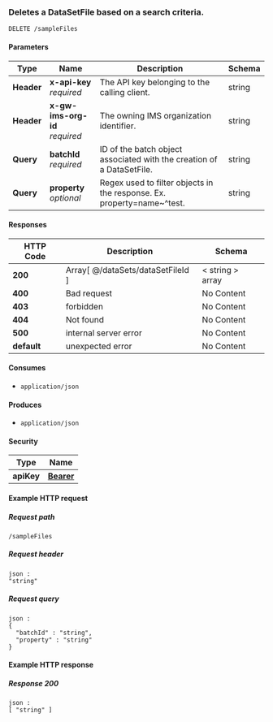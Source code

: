 
<a name="delete_sample_data_set_file_by_search"></a>
### Deletes a DataSetFile based on a search criteria.
```
DELETE /sampleFiles
```


#### Parameters

|Type|Name|Description|Schema|
|---|---|---|---|
|**Header**|**x-api-key**  <br>*required*|The API key belonging to the calling client.|string|
|**Header**|**x-gw-ims-org-id**  <br>*required*|The owning IMS organization identifier.|string|
|**Query**|**batchId**  <br>*required*|ID of the batch object associated with the creation of a DataSetFile.|string|
|**Query**|**property**  <br>*optional*|Regex used to filter objects in the response. Ex. property=name~^test.|string|


#### Responses

|HTTP Code|Description|Schema|
|---|---|---|
|**200**|Array[ @/dataSets/dataSetFileId ]|< string > array|
|**400**|Bad request|No Content|
|**403**|forbidden|No Content|
|**404**|Not found|No Content|
|**500**|internal server error|No Content|
|**default**|unexpected error|No Content|


#### Consumes

* `application/json`


#### Produces

* `application/json`


#### Security

|Type|Name|
|---|---|
|**apiKey**|**[Bearer](security.md#bearer)**|


#### Example HTTP request

##### Request path
```
/sampleFiles
```


##### Request header
```
json :
"string"
```


##### Request query
```
json :
{
  "batchId" : "string",
  "property" : "string"
}
```


#### Example HTTP response

##### Response 200
```
json :
[ "string" ]
```



